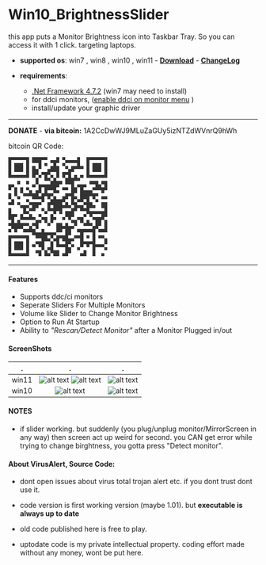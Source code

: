 

# Win10_BrightnessSlider
this app puts a Monitor Brightness icon into Taskbar Tray. So you can access it with 1 click.
targeting laptops. 



* **supported os**:  win7 , win8 , win10 , win11  - [**Download**](https://github.com/blackholeearth/Win10_BrightnessSlider/releases)  -  [**ChangeLog**](https://github.com/blackholeearth/Win10_BrightnessSlider/releases)  
 
* **requirements**: 
  * [.Net Framework 4.7.2](https://dotnet.microsoft.com/en-us/download/dotnet-framework/thank-you/net472-offline-installer) (win7 may need to install)
  * for ddci monitors, ([enable ddci on monitor menu](https://github.com/blackholeearth/Win10_BrightnessSlider/blob/master/enable%20ddc-ci.jpg?raw=true)
)
  * install/update your graphic driver 


-------------------
**DONATE** -  **via bitcoin:** 1A2CcDwWJ9MLuZaGUy5izNTZdWVnrQ9hWh

   bitcoin QR Code: 

   ![alt text](https://github.com/blackholeearth/Win10_BrightnessSlider/blob/master/send_bitcoinQR.png?raw=true)

--------------------



#### Features

* Supports ddc/ci monitors 
* Seperate Sliders For Multiple Monitors
* Volume like Slider to Change Monitor Brightness
* Option to Run At Startup
* Ability to *"Rescan/Detect Monitor"* after a Monitor Plugged in/out

#### ScreenShots

|**.**|**.**|**.**| 
|:---:|:---:|:---:| 
| win11 | ![alt text](https://github.com/blackholeearth/Win10_BrightnessSlider/blob/master/ss2_win11.png?raw=true)   ![alt text](https://github.com/blackholeearth/Win10_BrightnessSlider/blob/master/ss2_win11_li.png?raw=true)  |   ![alt text](https://github.com/blackholeearth/Win10_BrightnessSlider/blob/master/ss-wifi.jpg?raw=true)  |
| win10 | ![alt text](https://github.com/blackholeearth/Win10_BrightnessSlider/blob/master/ss1b.png?raw=true)| ![alt text](https://github.com/blackholeearth/Win10_BrightnessSlider/blob/master/ss2.jpg?raw=true) |   


#### NOTES   
* if slider working. but suddenly (you plug/unplug monitor/MirrorScreen in any way) then screen act up weird for second.
 you CAN get error while trying to change birghtness, you gotta press "Detect monitor".  

#### **About VirusAlert, Source Code**: 
   * dont open issues about virus total trojan alert etc. if you dont trust dont use it.   

   * code version is  first working version (maybe 1.01). but **executable is always up to date**
   * old code published here is free to play.
   * uptodate code is my private intellectual property. coding effort made without any money, wont be put here.





